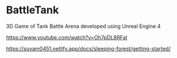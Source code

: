 # BattleTank
3D Game of Tank Battle Arena developed using Unreal Engine 4

https://www.youtube.com/watch?v=Oh7pDL8RFaI

https://suvam0451.netlify.app/docs/sleeping-forest/getting-started/
